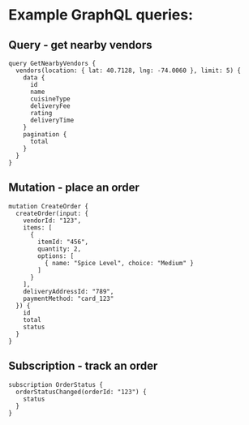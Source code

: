 # Example GraphQL queries:

## Query - get nearby vendors

```
query GetNearbyVendors {
  vendors(location: { lat: 40.7128, lng: -74.0060 }, limit: 5) {
    data {
      id
      name
      cuisineType
      deliveryFee
      rating
      deliveryTime
    }
    pagination {
      total
    }
  }
}
```

## Mutation - place an order

```
mutation CreateOrder {
  createOrder(input: {
    vendorId: "123",
    items: [
      {
        itemId: "456",
        quantity: 2,
        options: [
          { name: "Spice Level", choice: "Medium" }
        ]
      }
    ],
    deliveryAddressId: "789",
    paymentMethod: "card_123"
  }) {
    id
    total
    status
  }
}
```

## Subscription - track an order

```
subscription OrderStatus {
  orderStatusChanged(orderId: "123") {
    status
  }
}
```
